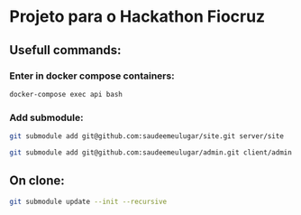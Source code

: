 # Projeto para o Hackathon Fiocruz

## Usefull commands:

### Enter in docker compose containers:

```sh
docker-compose exec api bash
```

### Add submodule:

```sh
git submodule add git@github.com:saudeemeulugar/site.git server/site
```

```sh
git submodule add git@github.com:saudeemeulugar/admin.git client/admin
```

## On clone:

```sh
git submodule update --init --recursive
```

